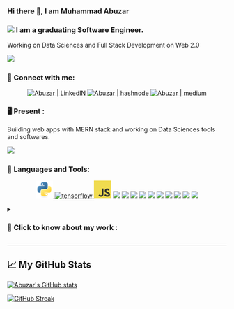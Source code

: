 ### Hi there 👋, I am Muhammad Abuzar 
### <img src="https://media.giphy.com/media/WUlplcMpOCEmTGBtBW/giphy.gif" width="30"> I am a graduating Software Engineer.

Working on Data Sciences and Full Stack Development on Web 2.0 

![](https://komarev.com/ghpvc/?username=abuzariii&color=blueviolet&label=Profile+Views)
<br />



<h3 align="left">💬 Connect with me:</h3>
<p align="center">
  
<a href="https://www.linkedin.com/in/abuzariii/" target="_blank">
  <img alt="Abuzar | LinkedIN"  src="https://img.shields.io/badge/linkedin-%230077B5.svg?&style=for-the-badge&logo=linkedin&logoColor=white" />
</a>

<a href="https://abuzar.hashnode.dev/" target="_blank">
  <img alt="Abuzar | hashnode"  src="https://img.shields.io/badge/Hashnode-2962FF?style=for-the-badge&logo=hashnode&logoColor=white" />
</a>

<a href="https://medium.com/@Abuzariii" target="_blank">
  <img alt="Abuzar | medium"  src="https://img.shields.io/badge/Medium-12100E?style=for-the-badge&logo=medium&logoColor=white" />
</a>
</p>


<h3 align="left">🖥️ Present : </h3>

 Building web apps with MERN stack and working on Data Sciences tools and softwares.
 
 ![](https://camo.githubusercontent.com/992babdffd8c74a1502de375fbdf7e4d54773242/68747470733a2f2f6d656469612e67697068792e636f6d2f6d656469612f53576f536b4e36447854737a71494b4571762f67697068792e676966)

<h3 align="left">🚀 Languages and Tools: </h3>
<p align="center">
  <a href="https://www.python.org" target="_blank" rel="noreferrer"> <img src="https://raw.githubusercontent.com/devicons/devicon/master/icons/python/python-original.svg"
                                                                          alt="python" width="40" height="40"/> </a> </a>
  <a href="https://www.tensorflow.org" target="_blank" rel="noreferrer"> <img src="https://www.vectorlogo.zone/logos/tensorflow/tensorflow-icon.svg" alt="tensorflow" width="40" height="40"/> </a> 
  <img height="40" src="https://raw.githubusercontent.com/github/explore/80688e429a7d4ef2fca1e82350fe8e3517d3494d/topics/javascript/javascript.png">
<img height="45" src="https://www.vectorlogo.zone/logos/reactjs/reactjs-ar21.svg">
<img height="45" src="https://upload.vectorlogo.zone/logos/nextjs/images/2d3864ef-00e0-4026-ab1d-30e4a98e2899.svg">
<img height="45" src="https://www.vectorlogo.zone/logos/nodejs/nodejs-ar21.svg">
<img  height="50" src="https://www.vectorlogo.zone/logos/java/java-ar21.svg">
<img height="45" src="https://www.vectorlogo.zone/logos/mongodb/mongodb-ar21.svg">
<img height="45" src="https://www.vectorlogo.zone/logos/expressjs/expressjs-ar21.svg">
<img height="50" src="https://www.vectorlogo.zone/logos/visualstudio_code/visualstudio_code-ar21.svg">
<img  height="50" src="https://www.vectorlogo.zone/logos/microsoft_powerbi/microsoft_powerbi-ar21.svg">
<img  height="50" src="https://www.vectorlogo.zone/logos/postgresql/postgresql-ar21.svg">
<img  height="50" src="https://www.vectorlogo.zone/logos/figma/figma-ar21.svg">
</p>

<!-- Expandable  -->
 <details>
<summary><h3>📝 Click to know about my work :</h3></summary>
I am experienced in Web Development with MERN Stack, Data Analysis, Visualization, Cleaning, Preprocessing and Applied Machine Learning in Python libraries like Numpy, Pandas, Matplotlib, Seaborn and Scikit Learn, Applied Deep Learning with Tensorflow, Querying SQL data in Microsoft SQL Server Management Studio and Dashboarding in Microsoft Power BI.

  
  
Proficient in public speaking, my communication skills are top-notch thanks to my 2 years of experience in multiple departmental and university level societies. My soft skills include communication, project management, team management, event planning and event marketing. In last 2 years I have hosted, managed and organized multiple events in fields of tech, awareness, scientific literacy and entrepreneurship. I have a track record of creating successful campaigns that increase engagement and drive attendance.
</details>





---

## &#x1f4c8; My GitHub Stats

[![Abuzar's GitHub stats](https://github-readme-stats.vercel.app/api?username=abuzariii)](https://github.com/abuzar/github-readme-stats)

[![GitHub Streak](https://streak-stats.demolab.com/?user=abuzariii)](https://git.io/streak-stats)



